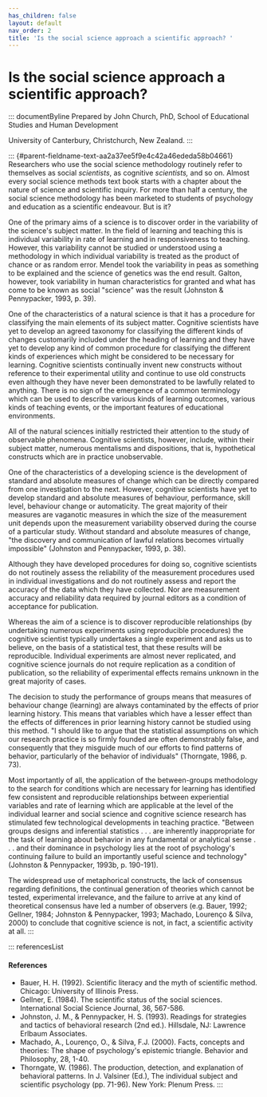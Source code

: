 ```yaml
---
has_children: false
layout: default
nav_order: 2
title: 'Is the social science approach a scientific approach? '
---
```

# Is the social science approach a scientific approach? 


::: documentByline
Prepared by John Church, PhD, School of Educational Studies and Human
Development

University of Canterbury, Christchurch, New Zealand.
:::

::: {#parent-fieldname-text-aa2a37ee5f9e4c42a46ededa58b04661}
Researchers who use the social science methodology routinely refer to
themselves as social *scientists*, as cognitive *scientists,* and so on.
Almost every social science methods text book starts with a chapter
about the nature of science and scientific inquiry. For more than half a
century, the social science methodology has been marketed to students of
psychology and education as a scientific endeavour. But is it?

One of the primary aims of a science is to discover order in the
variability of the science's subject matter. In the field of learning
and teaching this is individual variability in rate of learning and in
responsiveness to teaching. However, this variability cannot be studied
or understood using a methodology in which individual variability is
treated as the product of chance or as random error. Mendel took the
variability in peas as something to be explained and the science of
genetics was the end result. Galton, however, took variability in human
characteristics for granted and what has come to be known as social
"science" was the result (Johnston & Pennypacker, 1993, p. 39).

One of the characteristics of a natural science is that it has a
procedure for classifying the main elements of its subject matter.
Cognitive scientists have yet to develop an agreed taxonomy for
classifying the different kinds of changes customarily included under
the heading of learning and they have yet to develop any kind of common
procedure for classifying the different kinds of experiences which might
be considered to be necessary for learning. Cognitive scientists
continually invent new constructs without reference to their
experimental utility and continue to use old constructs even although
they have never been demonstrated to be lawfully related to anything.
There is no sign of the emergence of a common terminology which can be
used to describe various kinds of learning outcomes, various kinds of
teaching events, or the important features of educational environments.

All of the natural sciences initially restricted their attention to the
study of observable phenomena. Cognitive scientists, however, include,
within their subject matter, numerous mentalisms and dispositions, that
is, hypothetical constructs which are in practice unobservable.

One of the characteristics of a developing science is the development of
standard and absolute measures of change which can be directly compared
from one investigation to the next. However, cognitive scientists have
yet to develop standard and absolute measures of behaviour, performance,
skill level, behaviour change or automaticity. The great majority of
their measures are vaganotic measures in which the size of the
measurement unit depends upon the measurement variability observed
during the course of a particular study. Without standard and absolute
measures of change, "the discovery and communication of lawful relations
becomes virtually impossible" (Johnston and Pennypacker, 1993, p. 38).

Although they have developed procedures for doing so, cognitive
scientists do not routinely assess the reliability of the measurement
procedures used in individual investigations and do not routinely assess
and report the accuracy of the data which they have collected. Nor are
measurement accuracy and reliability data required by journal editors as
a condition of acceptance for publication.

Whereas the aim of a science is to discover reproducible relationships
(by undertaking numerous experiments using reproducible procedures) the
cognitive scientist typically undertakes a single experiment and asks us
to believe, on the basis of a statistical test, that these results will
be reproducible. Individual experiments are almost never replicated, and
cognitive science journals do not require replication as a condition of
publication, so the reliability of experimental effects remains unknown
in the great majority of cases.

The decision to study the performance of groups means that measures of
behaviour change (learning) are always contaminated by the effects of
prior learning history. This means that variables which have a lesser
effect than the effects of differences in prior learning history cannot
be studied using this method. "I should like to argue that the
statistical assumptions on which our research practice is so firmly
founded are often demonstrably false, and consequently that they
misguide much of our efforts to find patterns of behavior, particularly
of the behavior of individuals" (Thorngate, 1986, p. 73).

Most importantly of all, the application of the between-groups
methodology to the search for conditions which are necessary for
learning has identified few consistent and reproducible relationships
between experiential variables and rate of learning which are applicable
at the level of the individual learner and social science and cognitive
science research has stimulated few technological developments in
teaching practice. "Between groups designs and inferential statistics .
. . are inherently inappropriate for the task of learning about behavior
in any fundamental or analytical sense . . . and their dominance in
psychology lies at the root of psychology\'s continuing failure to build
an importantly useful science and technology" (Johnston & Pennypacker,
1993b, p. 190-191).

The widespread use of metaphorical constructs, the lack of consensus
regarding definitions, the continual generation of theories which cannot
be tested, experimental irrelevance, and the failure to arrive at any
kind of theoretical consensus have led a number of observers (e.g.
Bauer, 1992; Gellner, 1984; Johnston & Pennypacker, 1993; Machado,
Lourenço & Silva, 2000) to conclude that cognitive science is not, in
fact, a scientific activity at all.
:::

::: referencesList
#### References

-   Bauer, H. H. (1992). Scientific literacy and the myth of scientific
    method. Chicago: University of Illinois Press.
-   Gellner, E. (1984). The scientific status of the social sciences.
    International Social Science Journal, 36, 567-586.
-   Johnston, J. M., & Pennypacker, H. S. (1993). Readings for
    strategies and tactics of behavioral research (2nd ed.). Hillsdale,
    NJ: Lawrence Erlbaum Associates.
-   Machado, A., Lourenço, O., & Silva, F.J. (2000). Facts, concepts and
    theories: The shape of psychology\'s epistemic triangle. Behavior
    and Philosophy, 28, 1-40.
-   Thorngate, W. (1986). The production, detection, and explanation of
    behavioral patterns. In J. Valsiner (Ed.), The individual subject
    and scientific psychology (pp. 71-96). New York: Plenum Press.
:::
